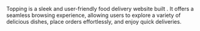 Topping is a sleek and user-friendly food delivery website built . It offers a seamless browsing experience, allowing users to explore a variety of delicious dishes, place orders effortlessly, and enjoy quick deliveries.
